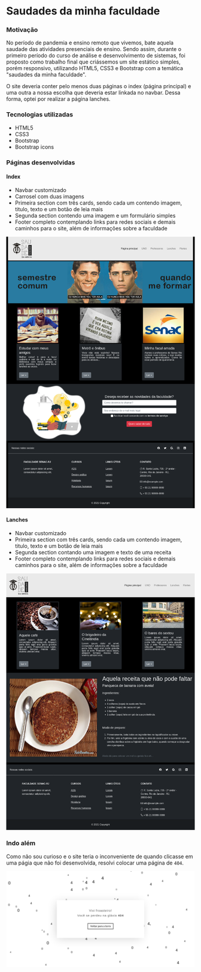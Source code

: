 # Saudades da minha faculdade

### Motivação

No período de pandemia e ensino remoto que vivemos, bate aquela saudade das atividades presenciais de ensino. Sendo assim, durante o primeiro período do curso de análise e desenvolvimento de sistemas, foi proposto como trabalho final que criássemos um site estático simples, porém responsivo, utilizando HTML5, CSS3 e Bootstrap com a temática "saudades da minha faculdade". 

O site deveria conter pelo menos duas páginas o index (página principal) e uma outra a nossa escolha que deveria estar linkada no navbar. Dessa forma, optei por realizar a página lanches.

### Tecnologias utilizadas

- HTML5
- CSS3
- Bootstrap
- Bootstrap icons

### Páginas desenvolvidas

#### Index

- Navbar customizado
- Carrosel com duas imagens
- Primeira section com três cards, sendo cada um contendo imagem, titulo, texto e um botão de leia mais
- Segunda section contendo uma imagem e um formulário simples
- Footer completo contemplando links para redes sociais e demais caminhos para o site, além de informações sobre a faculdade

![Index](screenshots/index.png)

#### Lanches

- Navbar customizado
- Primeira section com três cards, sendo cada um contendo imagem, titulo, texto e um botão de leia mais
- Segunda section contando uma imagem e texto de uma receita
- Footer completo contemplando links para redes sociais e demais caminhos para o site, além de informações sobre a faculdade

![Lanches](screenshots/lanches.png)

### Indo além

Como não sou curioso e o site teria o inconveniente de quando clicasse em uma págia que não foi desenvolvida, resolvi colocar uma página de `404`.

![Lanches](screenshots/404.png)
